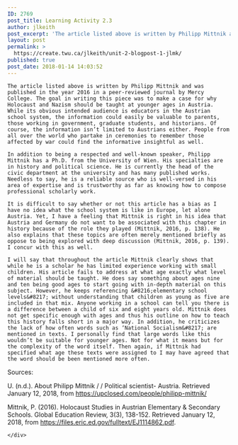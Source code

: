 ```yaml
---
ID: 2769
post_title: Learning Activity 2.3
author: jlkeith
post_excerpt: 'The article listed above is written by Philipp Mittnik and was published in the year 2016 in a peer-reviewed journal by Mercy College. The goal in writing this piece was to make a case for why Holocaust and Nazism should be taught at younger ages in Austria. While its obvious intended audience is educators in [&hellip;]'
layout: post
permalink: >
  https://create.twu.ca/jlkeith/unit-2-blogpost-1-jlmk/
published: true
post_date: 2018-01-14 14:03:52
---
```

<pre><code>The article listed above is written by Philipp Mittnik and was published in the year 2016 in a peer-reviewed journal by Mercy College. The goal in writing this piece was to make a case for why Holocaust and Nazism should be taught at younger ages in Austria. While its obvious intended audience is educators in the Austrian school system, the information could easily be valuable to parents, those working in government, graduate students, and historians. Of course, the information isn’t limited to Austrians either. People from all over the world who partake in ceremonies to remember those affected by war could find the informative insightful as well.

In addition to being a respected and well-known speaker, Philipp Mittnik has a Ph.D. from the University of Wien. His specialties are in history and political science. He is currently the head of the civic department at the university and has many published works. Needless to say, he is a reliable source who is well-versed in his area of expertise and is trustworthy as far as knowing how to compose professional scholarly work.

It is difficult to say whether or not this article has a bias as I have no idea what the school system is like in Europe, let alone Austria. Yet, I have a feeling that Mittnik is right in his idea that Austria and Germany do not want to be associated with this chapter in history because of the role they played (Mittnik, 2016, p. 138). He also explains that these topics are often merely mentioned briefly as oppose to being explored with deep discussion (Mittnik, 2016, p. 139). I concur with this as well.

I will say that throughout the article Mittnik clearly shows that while he is a scholar he has limited experience working with small children. His article fails to address at what age exactly what level of material should be taught. He does say something about ages nine and ten being good ages to start going with in-depth material on this subject. However, he keeps referencing &amp;#8216;elementary school levels&amp;#8217; without understanding that children as young as five are included in that mix. Anyone working in a school can tell you there is a difference between a child of six and eight years old. Mittnik does not get specific enough with ages and thus his outline on how to teach this history falls short in a major way. In addition, he criticizes the lack of how often words such as ‘National Socialism&amp;#8217; are mentioned in texts. I personally find that large words like this wouldn’t be suitable for younger ages. Not for what it means but for the complexity of the word itself. Then again, if Mittnik had specified what age these texts were assigned to I may have agreed that the word should be been mentioned more often.
</code></pre>

Sources:

U. (n.d.). About Philipp Mittnik / / Political scientist- Austria. Retrieved January 12, 2018, from https://upclosed.com/people/philipp-mittnik/

Mittnik, P. (2016). Holocaust Studies in Austrian Elementary &amp; Secondary Schools. Global Education Review, 3(3), 138-152. Retrieved January 12, 2018, from https://files.eric.ed.gov/fulltext/EJ1114862.pdf.

<div id="themify_builder_content-21" data-postid="21" class="themify_builder_content themify_builder_content-21 themify_builder">

    </div>

<!-- /themify_builder_content -->